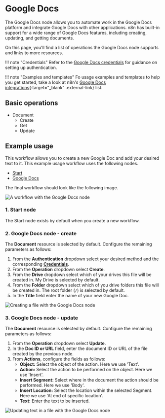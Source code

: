 # Google Docs

The Google Docs node allows you to automate work in the Google Docs platform and integrate Google Docs with other applications. n8n has built-in support for a wide range of Google Docs features, including creating, updating, and getting documents. 

On this page, you'll find a list of operations the Google Docs node supports and links to more resources.

!!! note "Credentials"
    Refer to the [Google Docs credentials](https://docs.n8n.io/integrations/builtin/credentials/google/) for guidance on setting up authentication. 

!!! note "Examples and templates"
    Fo usage examples and templates to help you get started, take a look at n8n's [Google Docs integrations](https://n8n.io/integrations/google-docs/){:target="_blank" .external-link} list.


## Basic operations 

* Document
    * Create
    * Get
    * Update

## Example usage

This workflow allows you to create a new Google Doc and add your desired text to it. This example usage workflow uses the following nodes.
- [Start](/integrations/builtin/core-nodes/n8n-nodes-base.start/)
- [Google Docs]()

The final workflow should look like the following image.

![A workflow with the Google Docs node](/_images/integrations/builtin/app-nodes/googledocs/workflow.png)

### 1. Start node

The Start node exists by default when you create a new workflow.

### 2. Google Docs node - create

The **Document** resource is selected by default. Configure the remaining parameters as follows:

1. From the **Authentication** dropdown select your desired method and the corresponding [**Credentials**](/integrations/builtin/credentials/google/).
2. From the **Operation** dropdown select **Create**.
3. From the **Drive** dropdown select which of your drives this file will be created in. My Drive is selected by default.
4. From the **Folder** dropdown select which of you drive folders this file will be created in. The root folder (`/`) is selected by default.
5. In the **Title** field enter the name of your new Google Doc.

![Creating a file with the Google Docs node](/_images/integrations/builtin/app-nodes/googledocs/googledocs_node.png)

### 3. Google Docs node - update

The **Document** resource is selected by default. Configure the remaining parameters as follows:

1. From the **Operation** dropdown select **Update**.
2. In the **Doc ID or URL** field, enter the document ID or URL of the file created by the previous node.
3. From **Actions**, configure the fields as follows:
    - **Object:** Select the object of the action. Here we use 'Text'.
    - **Action:** Select the action to be performed on the object. Here we use 'Insert'.
    - **Insert Segment:** Select where in the document the action should be performed. Here we use 'Body'.
    - **Insert Location:** Select the location within the selected Segment. Here we use 'At end of specific location'.
    - **Text:** Enter the text to be inserted.

![Updating text in a file with the Google Docs node](/_images/integrations/builtin/app-nodes/googledocs/googledocs1_node.png)
